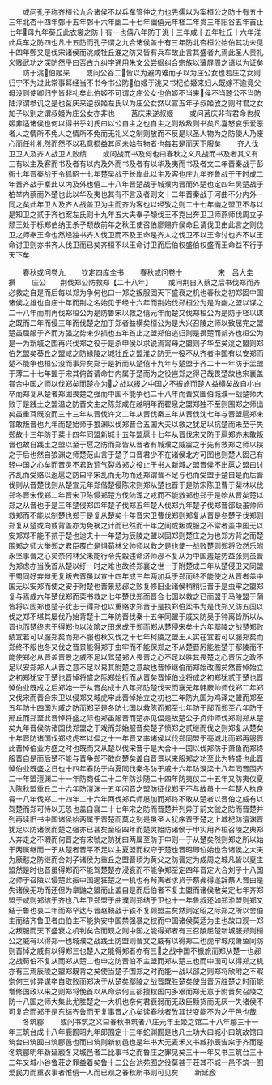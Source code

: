 <!-- { "loadSidebar": true } -->
　　或问孔子称齐桓公九合诸侯不以兵车管仲之力也先儒以为案桓公之防十有五十三年北杏十四年鄄十五年鄄十六年幽二十七年幽僖元年柽二年贯三年阳谷五年首止七年母九年葵丘此衣裳之防十有一也僖八年防于洮十三年咸十五年牡丘十六年淮此兵车之防四也凡十五防而孔子谓之九合诸侯盖十有三年防北杏桓公始伯其功未见十四年鄄又是伐宋诸侯而洮咸牡丘淮之防又皆有兵车故止言其盛者九焉此圣人贵礼义贱武功之深防然乎曰否古九纠字通用朱文公尝据纠合宗族以藩屏周之语以为证矣
　　防于洮伯姬来
　　或问公谷二皆以为避内难而子以为庄公女也若庄之女则归宁不为过此常事耳经当不书今书公防伯姬于洮又书杞伯姬来妇人既嫁不逾竟父母没则使卿归宁皆非礼矣此伯姬不可谓之庄公女也伯姬不当来侯不当聴公不当防陆淳谓参讥之是也莒庆来逆叔姬左氏以为庄公女然以宣五年子叔姬攷之则时君之女加子以别之谓叔姬为庄公女亦非也
　　莒庆来逆叔姬
　　或问莒庆非有君命也叔姬非适诸侯也何以得书乎刘氏曰以公自主之也自主之则敌敌则书矣凡喜怒哀乐爱恶者人之情所不免人之情所不免而无礼义之制则放而不反是以圣人物为之防使人乃废心而任礼礼然而然不以私意损益其间未始有物者也每若是而天下服矣
　　齐人伐卫卫人及齐人战卫人败绩
　　或问战而书及何也曰春秋之义凡战而书及者其义有三有以主及客而书及者有以内及外而书及者有以华及夷而书及者文二年晋秦战于彭衙七年晋秦战于令狐昭十七年楚吴战于长岸此以主及客也庄九年齐鲁战于干时成二年晋齐战于鞌此以内及外也僖二十八年晋楚战于城濮内晋而外楚也定四年吴楚战于柏举内蔡而外楚也此以华及夷也其有不言及者则文十二年晋秦战于河曲不分内外一同之矣此年卫人及齐人战盖卫为主而齐为客也以经攷之则二十七年幽之盟卫不与以是知卫之贰于齐也案左氏则十九年五大夫奉子頽伐王不克出奔卫卫师燕师伐周立子颓王处于栎郑伯纳王杀子颓故前年之秋王使召伯廖赐齐侯命且请伐卫由此言之则伐卫之师奉王命也然经独书齐人伐卫而不及王命是齐人之伐卫不以王命讨也齐不以王命讨卫则亦书齐人伐卫而已矣齐桓不以王命讨卫而后伯权盛伯权盛而王命益不行于天下矣

　　春秋或问卷九
　　钦定四库全书
　　春秋或问卷十　　　　　宋　吕大圭　撰
　　庄公　　荆伐郑公防救郑【二十八年】
　　或问荆自入蔡之后书伐郑而齐必救之自是而后每以郑为争何也曰一郑之叛服固天下盛衰之机也春秋之初郑固中国诸侯之雄也自庄十年而荆之名始见于经十六年而荆始伐郑桓公为是为幽之盟以谋之二十八年而荆再伐郑桓公为是防鲁宋以救之僖元年而楚又伐郑桓公为是防于柽以谋之既而二年而侵三年而伐楚之加于郑者益横矣桓公为是大兴召陵之师以致屈完之盟楚虽屈服于齐而方强之势未少损也五年首止之盟郑伯逃归则是畏楚而贰齐也桓公为是一为新城之围再兴伐郑之役于是杀申侯以求说焉甯母之盟则子华至矣洮之盟则郑伯乞盟矣葵丘之盟咸之防縁陵之城牡丘之盟淮之防无一役不从齐者中国有以安郑而楚不能争也桓公没而事异矣郑于是折而从楚僖十九年与楚盟于齐二十一年防于盂盟于薄二十七年盟于宋其俯首请命甘内属于楚而为之役岂郑之得己哉畏楚故也宋襄盖甞合中国之师以伐郑矣而楚亦为之战以报之中国之不振旅而楚人益横矣故自小白卒而郑复从楚者郑固畏楚之强而中国不能争也二十八年而晋文圗伯城濮一战楚师大败于是践土之盟温之防晋文主之陈郑咸在越明年而翟泉之盟郑独不至则围郑之师出矣虽重耳既没而三十三年从晋伐许文二年从晋伐秦三年从晋伐沈七年与晋盟扈郑未甞敢叛晋也九年而楚始师于狼渊以伐郑晋合五国大夫以救之犹足以抗楚而未至于失郑故十三年防于棐十四年同盟新城十五年盟扈十七年从晋伐宋又防于扈郑亦未敢叛晋也故自践土之盟以至于扈之防而郑皆从晋者有城濮之威震之于先有救郑之师以挟之于后也然自狼渊之师楚范山言于楚子曰晋君少不在诸侯北方可图也则楚人固己有轻中国之心矣而晋灵不君政荒气裂救郑之役止于书人新城之盟晋侯不出扈之盟曰讨齐乱而受赂以返扈之防曰平宋乱而无功而还郑谓晋不足与也而受盟于楚自是而后晋伐则从晋楚伐则从楚宣元年郑偕楚侵陈宋则郑从楚也晋于是防宋陈卫曹于棐林以伐郑冬晋宋伐郑二年晋宋卫陈侵郑楚方伐陆浑之戎而不能救郑也郑于是始从晋矣楚以郑之从晋也于是三年楚侵郑四年楚子伐郑五年楚人伐郑九年楚子伐郑晋郤缺虽帅师救郑而不能以制楚也郑于是复从楚矣十年晋宋卫曹伐郑则郑复从晋是冬楚子伐郑则郑复从楚或向或背盖亦为免祸之计而已然而十年之间或叛或服之不常者盖中国无以安郑郑不能不贰于楚也迨夫十一年楚为辰陵之盟以固郑则楚庄之为也郑方背之而楚围郑之师大举郑之君臣覆亡是惧荀林父帅师以救之是也使一战败楚则郑将欣然乐附永坚事晋之心矣奈何林父未能行令先縠违命济师邲不复从为中国羞楚势益张则虽晋为郑虑亦当俛首从楚以纡一时之难也故终郑襄之世一于附楚成二年从楚侵卫又同盟于蜀同好弃雠无复叛去晋虽以宣十四年成三年两加兵于郑而终不能使之从晋者盖中国无以安郑而使之安于附楚也晋景惩邲之败复修旧业诸侯稍稍归晋于是虫牢之盟郑复与焉成六年楚伐郑而栾书救之七年楚伐郑而晋合七国以救之已而盟于马陵盟于蒲皆将以固郑也楚子犹志于得郑也以重赂求郑晋于是执郑伯栾书为是伐郑又防五国以伐之郑不堪其屡伐乃始背楚十三年防晋伐秦十五年同盟于戚又防吴于钟离皆所以从晋也而楚终志于得郑也以汝隂之田求成于郑而郑从楚侵宋矣十六年鄢陵之战楚郑败绩宜若可以服郑矣而郑不服也秋又伐之十七年柯陵之盟王人实在宜若可以服郑矣而郑终不服也冬又伐之晋景能得郑于虫牢而不能保郑之不从楚晋厉能胜楚于鄢陵而不能使郑必从晋盖晋景之威不足以驾楚郑人畏晋之心不足以胜其畏楚之心晋厉之政不足以安郑郑人从晋之意不足以易其附楚之意故也晋悼继伯而郑始改图矣然晋悼始立之初郑犹安于楚也晋悼将盛之际郑始折而从晋矣晋悼伯业将成之初郑犹贰于楚也晋悼伯业既成之后郑始一于从晋矣成十八年郑防楚伐宋而襄元年韩厥帅师伐郑二年郑又伐宋而晋合宋卫以侵郑又城虎牢此晋悼始立之初也三年防九国为鸡泽之盟而郑至五年防十四国为戚之防而郑至是冬防七国以救陈而郑至七年防于鄬而郑至八年防于邢丘而郑至此晋悼将盛之际也郑虽服晋而楚亦见偪是故楚公子贞帅师伐郑则郑从楚矣九年晋侯防诸国伐郑盟之于戏而郑始服晋矣楚子愤郑之贰继而伐之则郑复从楚矣十年晋防诸国伐郑戍虎牢以偪之十一年晋又率诸侯以伐郑同盟于亳城北而郑再服晋此晋悼伯业方盛之时也既而又从楚以伐宋晋于是大合十一国以伐郑防于萧鱼而郑终服晋自是而后楚不能与晋争郑不敢向楚矣盖自晋景以来服郑之功至此为特盛也此晋悼伯业既盛之日也十四年春防于向夏同伐秦冬防于戚十六年防湨梁十八年同晋围齐二十年盟澶渊二十一年防商任二十二年防沙随二十四年防夷仪二十五年又防夷仪夏入陈秋盟重丘二十六年防澶渊十五年闲晋之盟防征伐郑无不与故虽十一年楚人执良霄十八年伐郑二十四年二十六年两伐郑兵师屡加而郑终不敢从楚者以晋伯之威有以驾楚而郑可恃以无恐也盖自襄二十七年宋之防而晋楚并列异于前文虢之防而晋楚并列再读旧书中国诸侯始两属于晋楚而莫之别是虽圣人犹序晋于楚之上城杞防澶渊晋犹足以防诸侯而楚之强亦已甚矣至昭四年而楚灵始防诸侯于申实用齐桓召陵之典郑人奔走之不暇而何晋之有宋虢之防犹曰两属至防于申则一于从楚矣然则郑之所以始于两属继而一于从楚者晋平不足以主夏盟而权夺于楚也晋昭即位始也合诸侯之大夫为厥憖之防继而合刘子诸侯为重丘之盟晋顷为黄父之防晋定为成周之城凡皆以夏主盟然是时也晋虽得郑而不能驾楚楚亦浸衰而不能争郑至定四年晋定大合刘子十八国之师于召陵以侵楚此振中国遏狂楚之一机也有茍寅者求货于蔡弗得遂辞蔡人晋由是失诸侯无功而还但为臯鼬之盟而止盖自是而后伯者不复主盟而诸侯散矣定七年齐郑盟于咸则郑结于齐也八年卫郑盟于曲濮则郑结于卫也十一年鲁叔还如郑涖盟则郑又结于鲁也哀二年而郑罕达与晋赵鞅战于铁不复顾盟主矣然则定昭之际郑之所以舍伯主而结齐鲁卫者由伯主不能执安中国禁强暴之权而中国诸侯莫适为主也故曰观一郑之叛服而天下盛衰之机判矣合而观之则中国之能得郑者有三召陵屈楚新城服郑则桓公之威有以得郑一也城濮之战践土防盟则晋文之威有以得郑二也虎牢城戍萧鱼同防则晋悼之威有以得郑三也楚人之能得郑者亦有三之战中国不振旅而郑从楚一也邲之战荀伯不复从而郑从楚二也申之防晋伯不主盟而郑从楚三也而中国可以得郑之机亦有三焉辰陵之盟郑既背之矣使当楚子围郑之时而能一战以郤之则郑将欣附之不暇奈何三帅异谋卒自取败而郑决于从楚矣鄢陵之战晋既胜楚矣使当晋厉胜楚之时而能増修国政以来之则郑将俛首以从命奈何三郤擅权国内多艰而郑无意于附晋矣召陵之防十八国之师大集此尤胜楚之一大机也奈何君衰弱而无政臣黩货而无厌一失诸侯不可复合而郑于是东结齐鲁而无复事晋之心矣读春秋者攷其世变能不为之于邑也哉
　　冬筑郿
　　或问书筑之义曰春秋书筑者八庄元年王姬之馆二十八年郿三十一年三筑台成十八年鹿囿昭九年郎囿定十三年蛇渊囿是也凡土功大曰城小曰筑故馆曰筑台曰筑囿曰筑郿邑也而曰筑则新创邑也是年书大无麦禾又书臧孙辰告籴于齐而是冬筑郿明年新延廏冬又城邑者二比事书之而鲁庄之罪见矣三十一年又书三筑台三十二年又城小谷鲁荘之罪益着矣鲁十二公台池苑囿之役莫甚于荘其不城一邑不筑一囿爱民力而重农事者惟僖一人而已观之春秋所书则可见矣
　　新延廏
